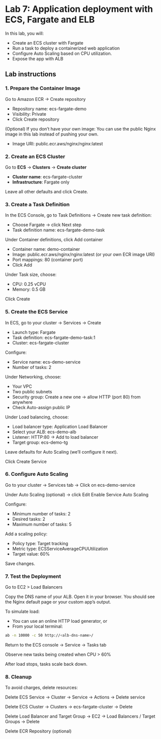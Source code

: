 Lab 7: Application deployment with ECS, Fargate and ELB
=========================================================

In this lab, you will:
+ Create an ECS cluster with Fargate
+ Run a task to deploy a containerized web application
+ Configure Auto Scaling based on CPU utilization.
+ Expose the app with ALB

## Lab instructions

### 1. Prepare the Container Image

Go to Amazon ECR → Create repository
+ Repository name: ecs-fargate-demo
+ Visibility: Private
+ Click Create repository

(Optional) If you don’t have your own image:
You can use the public Nginx image in this lab instead of pushing your own.
+ Image URI: public.ecr.aws/nginx/nginx:latest

### 2. Create an ECS Cluster

Go to **ECS** → **Clusters** → **Create cluster**
+ **Cluster name**: ecs-fargate-cluster
+ **Infrastructure**: Fargate only

Leave all other defaults and click Create.

### 3. Create a Task Definition

In the ECS Console, go to Task Definitions → Create new task definition:
+ Choose Fargate → click Next step
+ Task definition name: ecs-fargate-demo-task

Under Container definitions, click Add container
+ Container name: demo-container
+ Image: public.ecr.aws/nginx/nginx:latest
(or your own ECR image URI)
+ Port mappings: 80 (container port)
+ Click Add

Under Task size, choose:
+ CPU: 0.25 vCPU
+ Memory: 0.5 GB

Click Create

### 5. Create the ECS Service

In ECS, go to your cluster → Services → Create
+ Launch type: Fargate
+ Task definition: ecs-fargate-demo-task:1
+ Cluster: ecs-fargate-cluster

Configure:
+ Service name: ecs-demo-service
+ Number of tasks: 2

Under Networking, choose:
+ Your VPC
+ Two public subnets
+ Security group: Create a new one → allow HTTP (port 80) from anywhere
+ Check Auto-assign public IP

Under Load balancing, choose:
+ Load balancer type: Application Load Balancer
+ Select your ALB: ecs-demo-alb
+ Listener: HTTP:80 → Add to load balancer
+ Target group: ecs-demo-tg

Leave defaults for Auto Scaling (we’ll configure it next).

Click Create Service


### 6. Configure Auto Scaling

Go to your cluster → Services tab → Click on ecs-demo-service

Under Auto Scaling (optional) → click Edit
Enable Service Auto Scaling

Configure:
+ Minimum number of tasks: 2
+ Desired tasks: 2
+ Maximum number of tasks: 5

Add a scaling policy:
+ Policy type: Target tracking
+ Metric type: ECSServiceAverageCPUUtilization
+ Target value: 60%

Save changes.

### 7. Test the Deployment

Go to EC2 > Load Balancers

Copy the DNS name of your ALB. Open it in your browser. You should see the Nginx default page or your custom app’s output.

To simulate load:

+ You can use an online HTTP load generator, or
+ From your local terminal:
```bash
ab -n 10000 -c 50 http://<alb-dns-name>/
```

Return to the ECS console → Service → Tasks tab

Observe new tasks being created when CPU > 60%

After load stops, tasks scale back down.

### 8. Cleanup

To avoid charges, delete resources:

Delete ECS Service
→ Cluster → Service → Actions → Delete service

Delete ECS Cluster
→ Clusters → ecs-fargate-cluster → Delete

Delete Load Balancer and Target Group
→ EC2 → Load Balancers / Target Groups → Delete

Delete ECR Repository (optional)